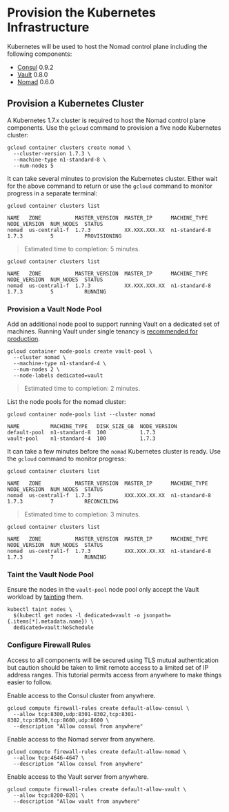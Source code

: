 # Provision the Kubernetes Infrastructure

Kubernetes will be used to host the Nomad control plane including the following components:

* [Consul](https://www.consul.io/) 0.9.2
* [Vault](https://www.vaultproject.io/) 0.8.0
* [Nomad](https://www.nomadproject.io/) 0.6.0

## Provision a Kubernetes Cluster

A Kubernetes 1.7.x cluster is required to host the Nomad control plane components. Use the `gcloud` command to provision a five node Kubernetes cluster:

```
gcloud container clusters create nomad \
  --cluster-version 1.7.3 \
  --machine-type n1-standard-8 \
  --num-nodes 5
```

It can take several minutes to provision the Kubernetes cluster. Either wait for the above command to return or use the `gcloud` command to monitor progress in a separate terminal:

```
gcloud container clusters list
```
```
NAME   ZONE           MASTER_VERSION  MASTER_IP      MACHINE_TYPE   NODE_VERSION  NUM_NODES  STATUS
nomad  us-central1-f  1.7.3           XX.XXX.XXX.XX  n1-standard-8  1.7.3         5          PROVISIONING
```

> Estimated time to completion: 5 minutes.

```
gcloud container clusters list
```
```
NAME   ZONE           MASTER_VERSION  MASTER_IP      MACHINE_TYPE   NODE_VERSION  NUM_NODES  STATUS
nomad  us-central1-f  1.7.3           XX.XXX.XXX.XX  n1-standard-8  1.7.3         5          RUNNING
```

### Provision a Vault Node Pool

Add an additional node pool to support running Vault on a dedicated set of machines. Running Vault under single tenancy is [recommended for production](https://www.vaultproject.io/guides/production.html).

```
gcloud container node-pools create vault-pool \
  --cluster nomad \
  --machine-type n1-standard-4 \
  --num-nodes 2 \
  --node-labels dedicated=vault
```

> Estimated time to completion: 2 minutes.

List the node pools for the nomad cluster:

```
gcloud container node-pools list --cluster nomad
```
```
NAME          MACHINE_TYPE   DISK_SIZE_GB  NODE_VERSION
default-pool  n1-standard-8  100           1.7.3
vault-pool    n1-standard-4  100           1.7.3
```

It can take a few minutes before the `nomad` Kubernetes cluster is ready. Use the `gcloud` command to monitor progress:

```
gcloud container clusters list
```

```
NAME   ZONE           MASTER_VERSION  MASTER_IP      MACHINE_TYPE   NODE_VERSION  NUM_NODES  STATUS
nomad  us-central1-f  1.7.3           XXX.XXX.XX.XX  n1-standard-8  1.7.3         7          RECONCILING
```

> Estimated time to completion: 3 minutes.

```
gcloud container clusters list
```

```
NAME   ZONE           MASTER_VERSION  MASTER_IP      MACHINE_TYPE   NODE_VERSION  NUM_NODES  STATUS
nomad  us-central1-f  1.7.3           XXX.XXX.XX.XX  n1-standard-8  1.7.3         7          RUNNING
```

### Taint the Vault Node Pool

Ensure the nodes in the `vault-pool` node pool only accept the Vault workload by [tainting](https://kubernetes.io/docs/concepts/configuration/assign-pod-node/#taints-and-tolerations-beta-feature) them.

```
kubectl taint nodes \
  $(kubectl get nodes -l dedicated=vault -o jsonpath={.items[*].metadata.name}) \
  dedicated=vault:NoSchedule
```

### Configure Firewall Rules

Access to all components will be secured using TLS mutual authentication but caution should be taken to limit remote access to a limited set of IP address ranges. This tutorial permits access from anywhere to make things easier to follow.

Enable access to the Consul cluster from anywhere.

```
gcloud compute firewall-rules create default-allow-consul \
  --allow tcp:8300,udp:8301-8302,tcp:8301-8302,tcp:8500,tcp:8600,udp:8600 \
  --description "Allow consul from anywhere"
```

Enable access to the Nomad server from anywhere.

```
gcloud compute firewall-rules create default-allow-nomad \
  --allow tcp:4646-4647 \
  --description "Allow consul from anywhere"
```

Enable access to the Vault server from anywhere.

```
gcloud compute firewall-rules create default-allow-vault \
  --allow tcp:8200-8201 \
  --description "Allow vault from anywhere"
```
